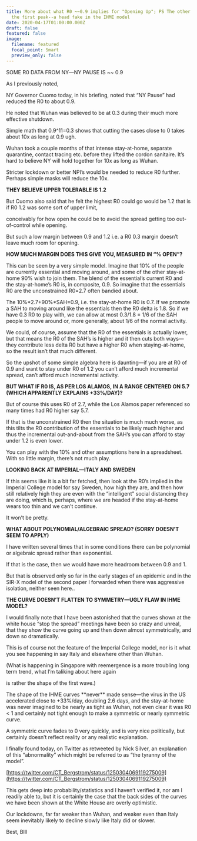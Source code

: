 ```yaml
---
title: More about what R0 ~~0.9 implies for "Opening Up"; PS The other side of
  the first peak--a head fake in the IHME model
date: 2020-04-17T01:00:00.000Z
draft: false
featured: false
image:
  filename: featured
  focal_point: Smart
  preview_only: false
---
```

SOME R0 DATA FROM NY—NY PAUSE IS \~\~ 0.9



As I previously noted,

NY Governor Cuomo today, in his briefing, noted that “NY Pause” had reduced the R0 to about 0.9.

He noted that Wuhan was believed to be at 0.3 during their much more effective shutdown.

Simple math that 0.9^11=0.3 shows that cutting the cases close to 0 takes about 10x as long at 0.9 ugh.

Wuhan took a couple months of that intense stay-at-home, separate quarantine, contact tracing etc. before they lifted the cordon sanitaire. It’s hard to believe NY will hold together for 10x as long as Wuhan.

Stricter lockdown or better NPI’s would be needed to reduce R0 further. Perhaps simple masks will reduce the 10x.

**THEY BELIEVE UPPER TOLERABLE IS 1.2**

But Cuomo also said that he felt the highest R0 could go would be 1.2 that is if R0 1.2 was some sort of upper limit,

conceivably for how open he could be to avoid the spread getting too out-of-control while opening.

But such a low margin between 0.9 and 1.2 i.e. a R0 0.3 margin doesn’t leave much room for opening.

**HOW MUCH MARGIN DOES THIS GIVE YOU, MEASURED IN “% OPEN”?**

This can be seen by a very simple model. Imagine that 10% of the people are currently essential and moving around, and some of the other stay-at-home 90% wish to join them. The blend of the essential’s current R0 and the stay-at-home’s R0 is, in composite, 0.9. So imagine that the essentials R0 are the unconstrained R0=2.7 often bandied about.

The 10%\*2.7+90%\*SAH=0.9, i.e. the stay-at-home R0 is 0.7. If we promote a SAH to moving around like the essentials then the R0 delta is 1.8. So if we have 0.3 R0 to play with, we can allow at most 0.3/1.8 = 1/6 of the SAH people to move around or, more generally, about 1/6 of the normal activity.

We could, of course, assume that the R0 of the essentials is actually lower, but that means the R0 of the SAH’s is higher and it then cuts both ways—they contribute less delta R0 but have a higher R0 when staying-at-home, so the result isn’t that much different.

So the upshot of some simple algebra here is daunting—if you are at R0 of 0.9 and want to stay under R0 of 1.2 you can’t afford much incremental spread, can’t afford much incremental activity.

**BUT WHAT IF R0 IS, AS PER LOS ALAMOS, IN A RANGE CENTERED ON 5.7 (WHICH APPARENTLY EXPLAINS +33%/DAY)?**

But of course this uses R0 of 2.7, while the Los Alamos paper referenced so many times had R0 higher say 5.7.

If that is the unconstrained R0 then the situation is much much worse, as this tilts the R0 contribution of the essentials to be likely much higher and thus the incremental out-and-about from the SAH’s you can afford to stay under 1.2 is even lower.

You can play with the 10% and other assumptions here in a spreadsheet. With so little margin, there’s not much play.

**LOOKING BACK AT IMPERIAL—ITALY AND SWEDEN**

If this seems like it is a bit far fetched, then look at the R0’s implied in the Imperial College model for say Sweden, how high they are, and then how still relatively high they are even with the “intelligent” social distancing they are doing, which is, perhaps, where we are headed if the stay-at-home wears too thin and we can’t continue.

It won’t be pretty.



**WHAT ABOUT POLYNOMIAL/ALGEBRAIC SPREAD? (SORRY DOESN’T SEEM TO APPLY)**

I have written several times that in some conditions there can be polynomial or algebraic spread rather than exponential.

If that is the case, then we would have more headroom between 0.9 and 1.

But that is observed only so far in the early stages of an epidemic and in the SIR-X model of the second paper I forwarded when there was aggressive isolation, neither seen here..

**THE CURVE DOESN’T FLATTEN TO SYMMETRY—UGLY FLAW IN IHME MODEL?**

I would finally note that I have been astonished that the curves shown at the white house “stop the spread” meetings have been so crazy and unreal, that they show the curve going up and then down almost symmetrically, and down so dramatically.

This is of course not the feature of the Imperial College model, nor is it what you see happening in say Italy and elsewhere other than Wuhan.

(What is happening in Singapore with reemergence is a more troubling long term trend, what I’m taliking about here again

is rather the shape of the first wave.)

The shape of the IHME curves \*\*never\*\* made sense—the virus in the US accelerated close to +33%/day, doubling 2.6 days, and the stay-at-home was never imagined to be nearly as tight as Wuhan, not even clear it was R0 < 1 and certainly not tight enough to make a symmetric or nearly symmetric curve.

A symmetric curve fades to 0 very quickly, and is very nice politically, but certainly doesn’t reflect reality or any realistic explanation.

I finally found today, on Twitter as retweeted by Nick Silver, an explanation of this “abnormality” which might be referred to as “the tyranny of the model”.

[https://twitter.com/CT_​Bergstrom/status/​1250304069119275009](https://twitter.com/CT_Bergstrom/status/1250304069119275009)

This gets deep into probability/statistics and I haven’t verified it, nor am I readily able to, but it is certainly the case that the back sides of the curves we have been shown at the White House are overly optimistic.

Our lockdowns, far far weaker than Wuhan, and weaker even than Italy seem inevitably likely to decline slowly like Italy did or slower.



Best, BIll